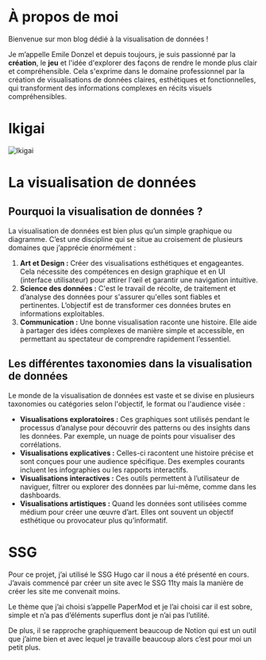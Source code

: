 # À propos de moi

Bienvenue sur mon blog dédié à la visualisation de données !

Je m’appelle Emile Donzel et depuis toujours, je suis passionné par la **création**, le **jeu** et l'idée d'explorer des façons de rendre le monde plus clair et compréhensible. Cela s'exprime dans le domaine professionnel par la création de visualisations de données claires, esthétiques et fonctionnelles, qui transforment des informations complexes en récits visuels compréhensibles. 

# Ikigai
![Ikigai](/img/ikigai.png)

# La visualisation de données

## Pourquoi la visualisation de données ?

La visualisation de données est bien plus qu’un simple graphique ou diagramme. C’est une discipline qui se situe au croisement de plusieurs domaines que j’apprécie énormément :

1. **Art et Design :** Créer des visualisations esthétiques et engageantes. Cela nécessite des compétences en design graphique et en UI (interface utilisateur) pour attirer l'œil et garantir une navigation intuitive.
2. **Science des données :** C'est le travail de récolte, de traitement et d’analyse des données pour s'assurer qu'elles sont fiables et pertinentes. L’objectif est de transformer ces données brutes en informations exploitables.
3. **Communication :** Une bonne visualisation raconte une histoire. Elle aide à partager des idées complexes de manière simple et accessible, en permettant au spectateur de comprendre rapidement l’essentiel.

## Les différentes taxonomies dans la visualisation de données

Le monde de la visualisation de données est vaste et se divise en plusieurs taxonomies ou catégories selon l'objectif, le format ou l'audience visée :

- **Visualisations exploratoires :** Ces graphiques sont utilisés pendant le processus d’analyse pour découvrir des patterns ou des insights dans les données. Par exemple, un nuage de points pour visualiser des corrélations.
- **Visualisations explicatives :** Celles-ci racontent une histoire précise et sont conçues pour une audience spécifique. Des exemples courants incluent les infographies ou les rapports interactifs.
- **Visualisations interactives :** Ces outils permettent à l’utilisateur de naviguer, filtrer ou explorer des données par lui-même, comme dans les dashboards.
- **Visualisations artistiques :** Quand les données sont utilisées comme médium pour créer une œuvre d’art. Elles ont souvent un objectif esthétique ou provocateur plus qu’informatif.

# SSG

Pour ce projet, j’ai utilisé le SSG Hugo car il nous a été présenté en cours. J’avais commencé par créer un site avec le SSG 11ty mais la manière de créer les site me convenait moins.

Le thème que j’ai choisi s’appelle PaperMod et je l’ai choisi car il est sobre, simple et n’a pas d’éléments superflus dont je n’ai pas l’utilité.

De plus, il se rapproche graphiquement beaucoup de Notion qui est un outil que j’aime bien et avec lequel je travaille beaucoup alors c’est pour moi un petit plus.